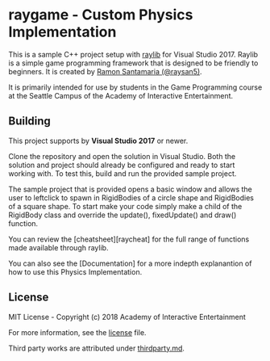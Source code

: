 # raygame - Custom Physics Implementation

This is a sample C++ project setup with [raylib][raylib] for Visual Studio 2017.
Raylib is a simple game programming framework that is designed to be friendly to
beginners. It is created by [Ramon Santamaria (@raysan5)][raysan].

It is primarily intended for use by students in the Game Programming course at
the Seattle Campus of the Academy of Interactive Entertainment.

[raylib]:https://github.com/raysan5/raylib
[raysan]:https://github.com/raysan5

## Building

This project supports by **Visual Studio 2017** or newer.

Clone the repository and open the solution in Visual Studio. Both the solution
and project should already be configured and ready to start working with. To
test this, build and run the provided sample project.


The sample project that is provided opens a basic window and allows the user to leftclick to spawn in 
RigidBodies of a circle shape and RigidBodies of a square shape. To start make your code simply make 
a child of the RigidBody class and override the update(), fixedUpdate() and draw() function.

You can review the [cheatsheet][raycheat] for the full range of functions made
available through raylib.

You can also see the [Documentation] for a more indepth explanantion of how to use this 
Physics Implementation.


## License

MIT License - Copyright (c) 2018 Academy of Interactive Entertainment

For more information, see the [license][lic] file.

Third party works are attributed under [thirdparty.md][3p].

[lic]:license.md
[3p]:thirdparty.md
[raylib]:https://github.com/raysan5/raylib